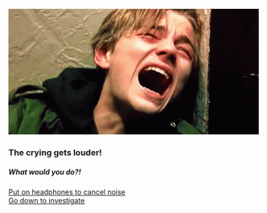 ![alt text](louder1.gif)



### The crying gets louder!

##### What would you do?!
[Put on headphones to cancel noise](knock.md)  
[Go down to investigate](basement.md)
